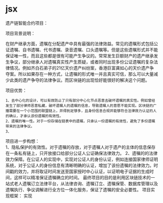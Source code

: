 # jsx
遗产链智能合约项目：

项目背景说明：
   
   在财产继承方面，遗嘱在分配遗产中具有最强的法律效益。常见的遗嘱形式包括公证遗嘱、自书遗嘱、代书遗嘱、录音遗嘱、口头遗嘱等。但是这些遗嘱形式并不能保证唯一性，而且这些都是很有可能产生争议的。常常发生巨额财产的遗产继承发生争议，部分继承人对遗嘱真实性产生质疑，或者同时出现多份公证遗嘱的复杂法律情况。例如齐白石弟子的21亿天价遗产纠纷案，香港巨富龚如心的天价遗产争夺案。所以如果存在一种方式，让遗嘱的形式唯一并且真实可信，那么可以大量减少此类的遗产争夺的法律争议。而区块链的出现恰好能很好的解决这个问题。

项目优势：
    
    1、去中心化的设计，可以有效防止了只有部分中心化节点恶意去破坏遗嘱的真实性。例如曾经发生了部分律师恶意私藏，破坏遗嘱人的遗嘱的信息，导致遗嘱人的意愿不能实现。区块链的广播需要在一个小范围的联盟链上，并得到足够多，且身份信息合规并能够符合法律效力认证的人的确认，才承认该份遗嘱的有效性。
    2、遗嘱的唯一性。对于一份存储在链表中的遗嘱，只承认一份遗嘱的有效性，避免了多份遗嘱带来的法律争议。
    3、
    
项目进一步构想：   
    1、隐私保护的有效性。对于遗嘱的存放，对于遗嘱人对于遗产的主体的信息保存在一条私有链上，只开放接口给部分公证人公证确保法律效力。
    2、遗嘱的的法律效力保障。在公证人的实现中，实现对公证人的身份认证，例如连接国家律师证明系统，对于公证人的身份信息有清晰明确的认证，增加了该份遗嘱的法律效力。时间戳的效力，并将取证时间发送至国家授时中心认证，以证明电子证据的生成时间，这样可以精准保证遗嘱确立的时间。
    最终项目的目的是利用区块链技术的一站式老人遗嘱订立法律平台，从法律咨询、遗嘱订立、遗嘱保管、数据库管理以及遗嘱执行、争议调解进行全方位一体化服务，保证了遗嘱的安全必要性。
项目实现框架：
实现





